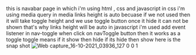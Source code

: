 this is navabar page in which i'm using html , css and javascript 
in css i'm using media query in media links height is auto becuase if we not used
then it will take toggle height and we use toggle button once it hide it can not be shown that's why 
links height will be auto 
in javascript i'm used add event listener in nav-toggle when click on navToggle button then it works as a toggle 
toggle means if it show then hide 
if its hide then show 
here is the snap shot ![Web capture_16-10-2021_03936_127 0 0 1](https://user-images.githubusercontent.com/83516020/137540229-f65eee9f-e3ac-430a-bcb4-b72febf6ee71.jpeg)
